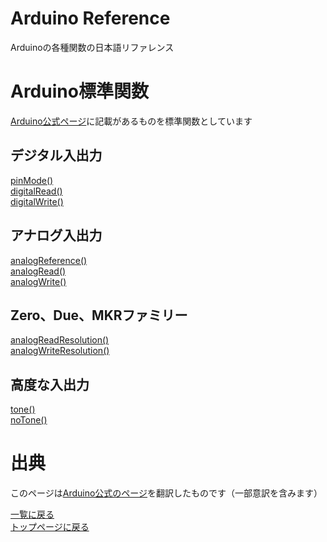 # Arduino Reference

Arduinoの各種関数の日本語リファレンス

# Arduino標準関数

[Arduino公式ページ](https://www.arduino.cc/reference/en/)に記載があるものを標準関数としています

## **デジタル入出力**

[pinMode()](./digital-io/pinMode)  
[digitalRead()](./digital-io/digitalRead)  
[digitalWrite()](./digital-io/digitalWrite)

## **アナログ入出力**

[analogReference()](./analog-io/analogReference)  
[analogRead()](./analog-io/analogRead)  
[analogWrite()](./analog-io/analogWrite)

## **Zero、Due、MKRファミリー**

[analogReadResolution()](./zero-due-mkr/analogReadResolution)  
[analogWriteResolution()](./zero-due-mkr/analogWriteResolution)

## **高度な入出力**

[tone()](./advanced-io/tone)  
[noTone()](.advance-io/notone)  

# 出典

このページは[Arduino公式のページ](https://arduino.cc/reference/en/)を翻訳したものです（一部意訳を含みます）

[一覧に戻る](https://pages.nchlab.net/Arduino/ref/)  
[トップページに戻る](https://pages.nchlab.net/)

